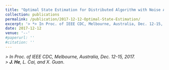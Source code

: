 ```yaml
---
title: "Optimal State Estimation for Distributed Algorithm with Noise Adding Mechanism"
collection: publications
permalink: /publication/2017-12-12-Optimal-State-Estimation/
excerpt: '> *> In Proc. of IEEE CDC, Melbourne, Australia, Dec. 12-15, 2017*<br>> ***J. He**, L. Cai, and X. Guan*.'
date: 2017-12-12
venue: '--'
#paperurl: ''
#citation: ''
---
```

*> In Proc. of IEEE CDC, Melbourne, Australia, Dec. 12-15, 2017.*  
*> **J. He**, L. Cai, and X. Guan*.